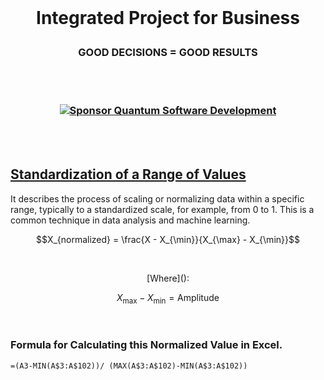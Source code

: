 <br>

# <p align="center"> Integrated Project for Business
### <p align="center"> GOOD DECISIONS = GOOD RESULTS

<br><br>

### <p align="center"> [![Sponsor Quantum Software Development](https://img.shields.io/badge/Sponsor-Quantum%20Software%20Development-brightgreen?logo=GitHub)](https://github.com/sponsors/Quantum-Software-Development)

<br><br>


## [Standardization of a Range of Values]()

It describes the process of scaling or normalizing data within a specific range, typically to a standardized scale, for example, from 0 to 1. This is a common technique in data analysis and machine learning.

<be>

$$X_{normalized} = \frac{X - X_{\min}}{X_{\max} - X_{\min}}$$

<br>

 <p align="center"> [Where]():

 $$X_{\max} - X_{\min} = \text{Amplitude}$$

 <br>

 ###  Formula for Calculating this Normalized Value in Excel.
 
 ```excel
=(A3-MIN(A$3:A$102))/ (MAX(A$3:A$102)-MIN(A$3:A$102))
```


